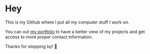 # Hey

This is my Github where I put all my computer stuff I work on.

You can out [my portfolio](https://whitthenstein.vercel.app/) to have a better view of my projects and get access to more proper contact information.

Thanks for stopping by! 👋

<!--- ![Your Repository's Stats](https://github-readme-stats.vercel.app/api?username=Whitthenstein&show_icons=true) 

![Your Repository's Stats](https://github-readme-stats.vercel.app/api/top-langs/?username=Whitthenstein) --->
